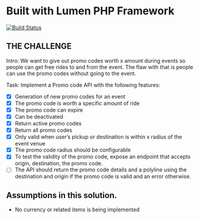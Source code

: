 # Built with Lumen PHP Framework
[![Build Status](https://github.com/griffins/miniature-octo-waffle/actions/workflows/php.yml/badge.svg)](https://github.com/griffins/miniature-octo-waffle/actions/workflows/php.yml)
## THE CHALLENGE
Intro: We want to give out promo codes worth x amount during events so people can get
free rides to and from the event. The flaw with that is people can use the promo codes without
going to the event.

Task: Implement a Promo code API with the following features:

- [x] Generation of new promo codes for an event
- [x] The promo code is worth a specific amount of ride 
- [x] The promo code can expire 
- [x] Can be deactivated
- [x] Return active promo codes
- [x] Return all promo codes 
- [x] Only valid when user’s pickup or destination is within x radius of the event venue
- [x] The promo code radius should be configurable
- [x] To test the validity of the promo code, expose an endpoint that accepts origin, destination, the promo code.
- [ ] The API should return the promo code details and a polyline using the destination and origin if the promo code is valid and an error otherwise.

## Assumptions in this solution.
- No currency or related items is being implemented
